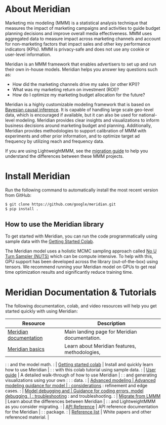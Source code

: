 # About Meridian

Marketing mix modeling (MMM) is a statistical analysis technique that measures
the impact of marketing campaigns and activities to guide budget planning
decisions and improve overall media effectiveness. MMM uses aggregated data to
measure impact across marketing channels and account for non-marketing factors
that impact sales and other key performance indicators (KPIs). MMM is
privacy-safe and does not use any cookie or user-level information.

Meridian is an MMM framework that enables advertisers to set up and run their
own in-house models. Meridian helps you answer key questions such as:

*   How did the marketing channels drive my sales (or other KPI)?
*   What was my marketing return on investment (ROI)?
*   How do I optimize my marketing budget allocation for the future?

Meridian is a highly customizable modeling framework that is based on
[Bayesian causal inference](https://developers.google.com/meridian/docs/basics/bayesian-inference).
It is capable of handling large scale geo-level data, which is encouraged if
available, but it can also be used for national-level modeling. Meridian
provides clear insights and visualizations to inform business decisions around
marketing budget and planning. Additionally, Meridian provides methodologies to
support calibration of MMM with experiments and other prior information, and to
optimize target ad frequency by utilizing reach and frequency data.

If you are using LightweightMMM, see the
[migration guide](https://developers.google.com/meridian/docs/migrate) to help
you understand the differences between these MMM projects.

# Install Meridian

Run the following command to automatically install the most recent version from
GitHub:

```sh
$ git clone https://github.com/google/meridian.git
$ pip install .
```

## How to use the Meridian library

To get started with Meridian, you can run the code programmatically using sample
data with the [Getting Started Colab][3].

The Meridian model uses a holistic MCMC sampling approach called
[No U Turn Sampler (NUTS)](https://www.tensorflow.org/probability/api_docs/python/tfp/experimental/mcmc/NoUTurnSampler)
which can be compute intensive. To help with this, GPU support has been
developed across the library (out-of-the-box) using tensors. We recommend
running your Meridian model on GPUs to get real time optimization results and
significantly reduce training time.

# Meridian Documentation & Tutorials

The following documentation, colab, and video resources will help you get
started quickly with using Meridian:

| Resource                    | Description                                    |
| --------------------------- | ---------------------------------------------- |
| [Meridian documentation][1] | Main landing page for Meridian documentation.  |
| [Meridian basics][2]        | Learn about Meridian features, methodologies,  |
:                             : and the model math.                            :
| [Getting started colab][3]  | Install and quickly learn how to use Meridian  |
:                             : with this colab tutorial using sample data.    :
| [User guide][4]             | A detailed walk-through of how to use Meridian |
:                             : and generating visualizations using your own   :
:                             : data.                                          :
| [Advanced modeling          | Advanced modeling guidance for model           |
: considerations][5]          : refinement and edge cases.                     :
| [Model debugging and        | Guidance for coding errors, model debugging,   |
: troubleshooting][6]         : and troubleshooting.                           :
| [Migrate from LMMM][7]      | Learn about the differences between Meridian   |
:                             : and LightweightMMM as you consider migrating.  :
| [API Reference][8]          | API reference documentation for the Meridian   |
:                             : package.                                       :
| [Reference list][9]         | White papers and other referenced material.    |

[1]: https://developers.google.com/meridian
[2]: https://developers.google.com/meridian/docs/basics/about-the-project
 <!-- TODO: this colab link is a placeholder -->
[3]: https://colab.research.google.com/
[4]: https://developers.google.com/meridian/docs/user-guide/overview
[5]: https://developers.google.com/meridian/docs/advanced-modeling/model-fit
[6]: https://developers.google.com/meridian/docs/model-debugging/model-debugging
[7]: https://developers.google.com/meridian/docs/migrate
[8]: https://developers.google.com/meridian/docs/api
[9]: https://developers.google.com/meridian/docs/reference-list
